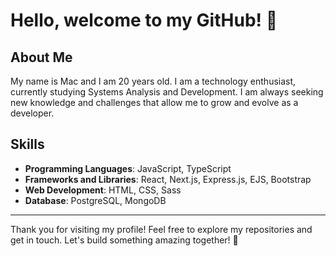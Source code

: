 # Hello, welcome to my GitHub! 👋

## About Me

My name is Mac and I am 20 years old. I am a technology enthusiast, currently studying Systems Analysis and Development. I am always seeking new knowledge and challenges that allow me to grow and evolve as a developer.

## Skills

- **Programming Languages**: JavaScript, TypeScript
- **Frameworks and Libraries**: React, Next.js, Express.js, EJS, Bootstrap
- **Web Development**: HTML, CSS, Sass
- **Database**: PostgreSQL, MongoDB
---

Thank you for visiting my profile! Feel free to explore my repositories and get in touch. Let's build something amazing together! 🚀
